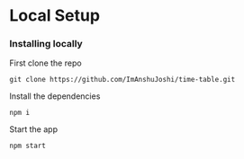# Local Setup 

### Installing locally 

First clone the repo

```
git clone https://github.com/ImAnshuJoshi/time-table.git
```

Install the dependencies 

```
npm i
```

Start the app

```
npm start
```